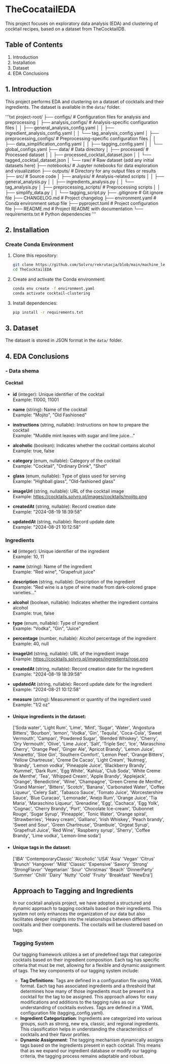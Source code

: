 # TheCocatailEDA

This project focuses on exploratory data analysis (EDA) and clustering of cocktail recipes, based on a dataset from TheCocktailDB.

## Table of Contents
1. Introduction
2. Installation
3. Dataset
4. EDA Conclusions

## 1. Introduction
This project performs EDA and clustering on a dataset of cocktails and their ingredients. The dataset is available in the `data/` folder.

'''txt
  project-root/
  ├── configs/                             # Configuration files for analysis and preprocessing
  │   ├── analysis_configs/                # Analysis-specific configuration files
  │   │   ├── general_analysis_config.yaml
  │   │   ├── ingredient_analysis_config.yaml
  │   │   └── tag_analysis_config.yaml
  │   ├── preprocessing_configs/           # Preprocessing-specific configuration files
  │   │   ├── data_simplification_config.yaml
  │   │   ├── tagging_config.yaml
  │   │   └── global_configs.yaml
  ├── data/                                # Data directory
  │   ├── processed/                       # Processed dataset
  │   │   ├── processed_cocktail_dataset.json
  │   │   └── tagged_cocktail_dataset.json
  │   └── raw/                             # Raw dataset (add any initial datasets here)
  ├── notebooks/                           # Jupyter notebooks for data exploration and visualization
  ├── outputs/                             # Directory for any output files or results
  ├── src/                                 # Source code
  │   ├── analysis/                        # Analysis-related scripts
  │   │   ├── general_analysis.py
  │   │   ├── ingredients_analysis.py
  │   │   └── tag_analysis.py
  │   ├── preprocessing_scripts/           # Preprocessing scripts
  │   │   ├── simplify_data.py
  │   │   └── tagging_script.py
  ├── .gitignore                           # Git ignore file
  ├── CHANGELOG.md                         # Project changelog
  ├── environment.yaml                     # Conda environment setup file
  ├── pyproject.toml                       # Project configuration file
  ├── README.md                            # Project README with documentation
  └── requirements.txt                     # Python dependencies
'''


## 2. Installation

### Create Conda Environment
1. Clone this repository:
    ```bash
    git clone https://github.com/Solvro/rekrutacja/blob/main/machine_learning.md
    cd TheCocktailEDA
    ```
2. Create and activate the Conda environment:
     ```bash 
     conda env create -f environment.yaml
     conda activate cocktail-clustering
     ```

3. Install dependencies:
     ```bash
     pip install -r requirements.txt
     ```

## 3. Dataset
The dataset is stored in JSON format in the `data/` folder. 

## 4. EDA Conclusions

### - Data shema
#### Cocktail

- **id** (integer): Unique identifier of the cocktail  
  Example: 11000, 11001

- **name** (string): Name of the cocktail  
  Example: "Mojito", "Old Fashioned"

- **instructions** (string, nullable): Instructions on how to prepare the cocktail  
  Example: "Muddle mint leaves with sugar and lime juice..."

- **alcoholic** (boolean): Indicates whether the cocktail contains alcohol  
  Example: true, false

- **category** (enum, nullable): Category of the cocktail  
  Example: "Cocktail", "Ordinary Drink", "Shot"

- **glass** (enum, nullable): Type of glass used for serving  
  Example: "Highball glass", "Old-fashioned glass"

- **imageUrl** (string, nullable): URL of the cocktail image  
  Example: https://cocktails.solvro.pl/images/cocktails/mojito.png

- **createdAt** (string, nullable): Record creation date  
  Example: "2024-08-19 18:39:58"

- **updatedAt** (string, nullable): Record update date  
  Example: "2024-08-21 10:12:58"

### Ingredients

- **id** (integer): Unique identifier of the ingredient  
  Example: 10, 11

- **name** (string): Name of the ingredient  
  Example: "Red wine", "Grapefruit juice"

- **description** (string, nullable): Description of the ingredient  
  Example: "Red wine is a type of wine made from dark-colored grape varieties..."

- **alcohol** (boolean, nullable): Indicates whether the ingredient contains alcohol  
  Example: true, false

- **type** (enum, nullable): Type of ingredient  
  Example: "Vodka", "Gin", "Juice"

- **percentage** (number, nullable): Alcohol percentage of the ingredient  
  Example: 40, null

- **imageUrl** (string, nullable): URL of the ingredient image  
  Example: https://cocktails.solvro.pl/images/ingredients/rose.png

- **createdAt** (string, nullable): Record creation date for the ingredient  
  Example: "2024-08-19 18:39:58"

- **updatedAt** (string, nullable): Record update date for the ingredient  
  Example: "2024-08-21 10:12:58"

- **measure** (string): Measurement or quantity of the ingredient used  
  Example: "1/2 oz"


- #### Unique ingredients in the dataset: 
  ['Soda water', 'Light Rum', 'Lime', 'Mint', 'Sugar', 'Water', 'Angostura Bitters', 'Bourbon', 'lemon', 'Vodka',
   'Gin', 'Tequila', 'Coca-Cola', 'Sweet Vermouth', 'Campari', 'Powdered Sugar', 'Blended Whiskey', 'Cherry', 'Dry Vermouth', 
   'Olive', 'Lime Juice', 'Salt', 'Triple Sec', 'Ice', 'Maraschino Cherry', 'Orange Peel', 'Ginger Ale', 'Apricot Brandy', 
   'Lemon Juice', 'Amaretto', 'Sloe Gin', 'Southern Comfort', 'Lemon Peel', 'Orange Bitters', 'Yellow Chartreuse', 
   'Creme De Cacao', 'Light Cream', 'Nutmeg', 'Brandy', 'Lemon vodka', 'Pineapple Juice', 'Blackberry Brandy', 'Kummel', 
   'Dark Rum', 'Egg White', 'Kahlua', 'Club Soda', 'White Creme de Menthe', 'Tea', 'Whipped Cream', 'Apple Brandy', 
   'Applejack', 'Orange', 'Benedictine', 'Wine', 'Champagne', 'Green Creme de Menthe', 'Grand Marnier', 'Bitters', 
   'Scotch', 'Banana', 'Carbonated Water', 'Coffee Liqueur', 'Celery Salt', 'Tabasco Sauce', 'Tomato Juice', 'Worcestershire Sauce', 
   'Blue Curacao', 'Lemonade', 'Anejo Rum', 'Orange Juice', 'Tia Maria', 'Maraschino Liqueur', 'Grenadine', 'Egg', 
   'Cachaca', 'Egg Yolk', 'Cognac', 'Cherry Brandy', 'Port', 'Chocolate Ice-cream', 'Dubonnet Rouge', 'Sugar Syrup', 
   'Pineapple', 'Tonic Water', 'Orange spiral', 'Strawberries', 'Heavy cream', 'Galliano', 'Irish Whiskey', 
   'Peach brandy', 'Sweet and Sour', 'Green Chartreuse', 'Drambuie', 'Orgeat Syrup', 'Grapefruit Juice', 'Red Wine', 
   'Raspberry syrup', 'Sherry', 'Coffee Brandy', 'Lime vodka', 'Lemon-lime soda']   

- ####  Unique tags in the dataset: 
  ['IBA' 'ContemporaryClassic' 'Alcoholic' 'USA' 'Asia' 'Vegan' 'Citrus'
  'Brunch' 'Hangover' 'Mild' 'Classic' 'Expensive' 'Savory' 'Strong'
  'StrongFlavor' 'Vegetarian' 'Sour' 'Christmas' 'Beach' 'DinnerParty'
  'Summer' 'Chilli' 'Dairy' 'Nutty' 'Cold' 'Fruity' 'Breakfast' 'NewEra']


  ## Approach to Tagging and Ingredients
  In our cocktail analysis project, we have adopted a structured and dynamic approach to tagging cocktails based on their ingredients. This system not only enhances the organization of our data but also facilitates deeper insights into the relationships between different cocktails and their components. The coctails will be clustered based on tags.

  ### Tagging System
  Our tagging framework utilizes a set of predefined tags that categorize cocktails based on their ingredient composition. Each tag has specific criteria that must be met, allowing for a flexible and dynamic assignment of tags. The key components of our tagging system include:
    - **Tag Definitions**: Tags are defined in a configuration file using YAML format. Each tag has associated ingredients and a threshold that determines how many of those ingredients must be present in a cocktail for the tag to be assigned. This approach allows for easy modifications and additions to the tagging rules as our understanding of cocktails evolves. Tags are defined in a YAML configuration file (tagging_config.yaml).
    - **Ingredient Categorization**: Ingredients are categorized into various groups, such as strong, new era, classic, and regional ingredients. This classification helps in understanding the characteristics of cocktails and their flavor profiles.
    - **Dynamic Assignment**: The tagging mechanism dynamically assigns tags based on the ingredients present in each cocktail. This means that as we expand our ingredient database or modify our tagging criteria, the tagging process remains adaptable and robust.
  